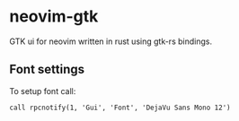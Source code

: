 # neovim-gtk
GTK ui for neovim written in rust using gtk-rs bindings. 

## Font settings
To setup font call:
```
call rpcnotify(1, 'Gui', 'Font', 'DejaVu Sans Mono 12')
```
